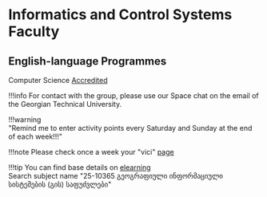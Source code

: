 # Informatics and Control Systems Faculty
## English-language Programmes


Computer Science [Accredited](https://gtu.ge/en/apply/bachelor/ims/eng.php) 

!!!info
    For contact with the group, please use our Space chat on the email of the Georgian Technical University.

!!!warning  
    "Remind me to enter activity points every Saturday and Sunday at the end of each week!!!"

!!!note
    Please check once a week your "vici" [page](https://vici.gtu.ge/)



!!!tip
    You can find base details on [elearning](https://elearning.gtu.ge/) <br>
    Search subject name "25-10365 გეოგრაფიული ინფორმაციული სისტემების (გის) საფუძვლები" 